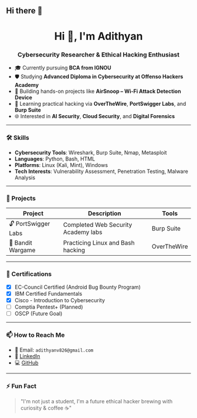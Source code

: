 ## Hi there 👋

<h1 align="center">Hi 👋, I'm Adithyan</h1>
<h3 align="center">Cybersecurity Researcher & Ethical Hacking Enthusiast</h3>

- 🎓 Currently pursuing **BCA from IGNOU**  
- 🛡️ Studying **Advanced Diploma in Cybersecurity at Offenso Hackers Academy**  
- 🧪 Building hands-on projects like **AirSnoop – Wi-Fi Attack Detection Device**  
- 🔐 Learning practical hacking via **OverTheWire**, **PortSwigger Labs**, and **Burp Suite**
- 🌐 Interested in **AI Security**, **Cloud Security**, and **Digital Forensics**

---

### 🛠 Skills

- **Cybersecurity Tools**: Wireshark, Burp Suite, Nmap, Metasploit  
- **Languages**: Python, Bash, HTML  
- **Platforms**: Linux (Kali, Mint), Windows  
- **Tech Interests**: Vulnerability Assessment, Penetration Testing, Malware Analysis

---

### 🧪 Projects

| Project | Description | Tools |
|--------|-------------|-------|
| 🔓 PortSwigger Labs | Completed Web Security Academy labs | Burp Suite |
| 🧱 Bandit Wargame | Practicing Linux and Bash hacking | OverTheWire |

---

### 📜 Certifications

- [x] EC-Council Certified (Android Bug Bounty Program)  
- [x] IBM Certified Fundamentals
- [x] Cisco - Introduction to Cybersecurity 
- [ ] Comptia Pentest+ (Planned)
- [ ] OSCP (Future Goal)  

---

### 📫 How to Reach Me

- 📧 Email: `adithyanv826@gmail.com`  
- 💼 [LinkedIn](https://www.linkedin.com/in/adithyan-v-45b089296/)  
- 💻 [GitHub](https://github.com/aadithynn)  

---

### ⚡ Fun Fact
> "I'm not just a student, I'm a future ethical hacker brewing with curiosity & coffee ☕"

<!--
**aadithynn/aadithynn** is a ✨ _special_ ✨ repository because its `README.md` (this file) appears on your GitHub profile.

Here are some ideas to get you started:

- 🔭 I’m currently working on ...
- 🌱 I’m currently learning ...
- 👯 I’m looking to collaborate on ...
- 🤔 I’m looking for help with ...
- 💬 Ask me about ...
- 📫 How to reach me: ...
- 😄 Pronouns: ...
- ⚡ Fun fact: ...
-->
